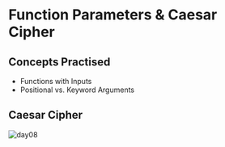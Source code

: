 # Function Parameters & Caesar Cipher
## Concepts Practised
- Functions with Inputs
- Positional vs. Keyword Arguments
## Caesar Cipher
![day08](https://user-images.githubusercontent.com/98851253/154520105-abaafffe-fbcb-4f68-bfc8-a9bea12e2bc9.gif)
